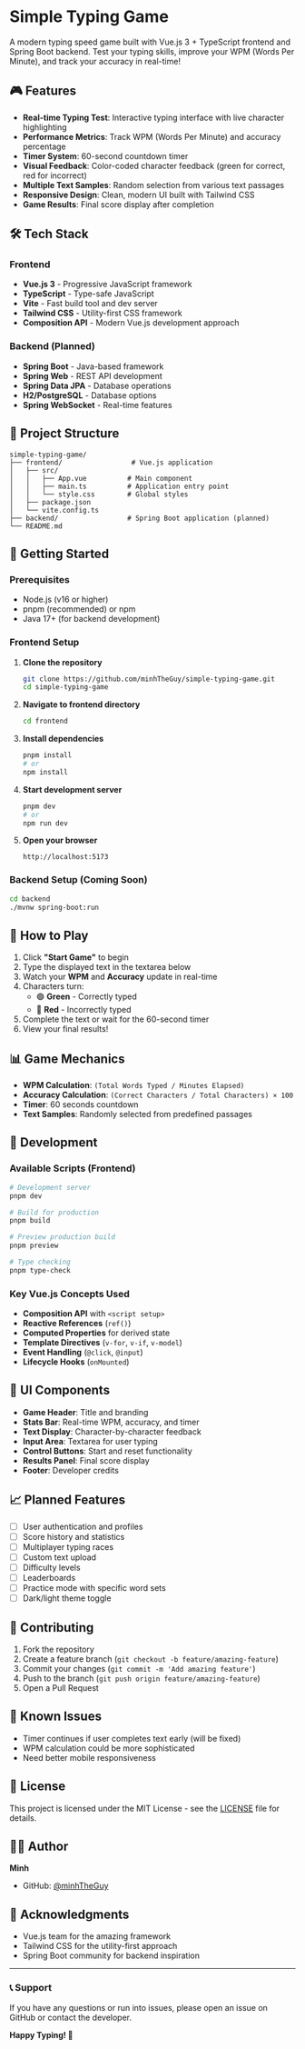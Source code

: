 # Simple Typing Game

A modern typing speed game built with Vue.js 3 + TypeScript frontend and Spring Boot backend. Test your typing skills, improve your WPM (Words Per Minute), and track your accuracy in real-time!

## 🎮 Features

- **Real-time Typing Test**: Interactive typing interface with live character highlighting
- **Performance Metrics**: Track WPM (Words Per Minute) and accuracy percentage
- **Timer System**: 60-second countdown timer
- **Visual Feedback**: Color-coded character feedback (green for correct, red for incorrect)
- **Multiple Text Samples**: Random selection from various text passages
- **Responsive Design**: Clean, modern UI built with Tailwind CSS
- **Game Results**: Final score display after completion

## 🛠️ Tech Stack

### Frontend
- **Vue.js 3** - Progressive JavaScript framework
- **TypeScript** - Type-safe JavaScript
- **Vite** - Fast build tool and dev server
- **Tailwind CSS** - Utility-first CSS framework
- **Composition API** - Modern Vue.js development approach

### Backend (Planned)
- **Spring Boot** - Java-based framework
- **Spring Web** - REST API development
- **Spring Data JPA** - Database operations
- **H2/PostgreSQL** - Database options
- **Spring WebSocket** - Real-time features

## 📁 Project Structure

```
simple-typing-game/
├── frontend/                 # Vue.js application
│   ├── src/
│   │   ├── App.vue          # Main component
│   │   ├── main.ts          # Application entry point
│   │   └── style.css        # Global styles
│   ├── package.json
│   └── vite.config.ts
├── backend/                 # Spring Boot application (planned)
└── README.md
```

## 🚀 Getting Started

### Prerequisites
- Node.js (v16 or higher)
- pnpm (recommended) or npm
- Java 17+ (for backend development)

### Frontend Setup

1. **Clone the repository**
   ```bash
   git clone https://github.com/minhTheGuy/simple-typing-game.git
   cd simple-typing-game
   ```

2. **Navigate to frontend directory**
   ```bash
   cd frontend
   ```

3. **Install dependencies**
   ```bash
   pnpm install
   # or
   npm install
   ```

4. **Start development server**
   ```bash
   pnpm dev
   # or
   npm run dev
   ```

5. **Open your browser**
   ```
   http://localhost:5173
   ```

### Backend Setup (Coming Soon)

```bash
cd backend
./mvnw spring-boot:run
```

## 🎯 How to Play

1. Click **"Start Game"** to begin
2. Type the displayed text in the textarea below
3. Watch your **WPM** and **Accuracy** update in real-time
4. Characters turn:
   - 🟢 **Green** - Correctly typed
   - 🔴 **Red** - Incorrectly typed
5. Complete the text or wait for the 60-second timer
6. View your final results!

## 📊 Game Mechanics

- **WPM Calculation**: `(Total Words Typed / Minutes Elapsed)`
- **Accuracy Calculation**: `(Correct Characters / Total Characters) × 100`
- **Timer**: 60 seconds countdown
- **Text Samples**: Randomly selected from predefined passages

## 🔧 Development

### Available Scripts (Frontend)

```bash
# Development server
pnpm dev

# Build for production
pnpm build

# Preview production build
pnpm preview

# Type checking
pnpm type-check
```

### Key Vue.js Concepts Used

- **Composition API** with `<script setup>`
- **Reactive References** (`ref()`)
- **Computed Properties** for derived state
- **Template Directives** (`v-for`, `v-if`, `v-model`)
- **Event Handling** (`@click`, `@input`)
- **Lifecycle Hooks** (`onMounted`)

## 🎨 UI Components

- **Game Header**: Title and branding
- **Stats Bar**: Real-time WPM, accuracy, and timer
- **Text Display**: Character-by-character feedback
- **Input Area**: Textarea for user typing
- **Control Buttons**: Start and reset functionality
- **Results Panel**: Final score display
- **Footer**: Developer credits

## 📈 Planned Features

- [ ] User authentication and profiles
- [ ] Score history and statistics
- [ ] Multiplayer typing races
- [ ] Custom text upload
- [ ] Difficulty levels
- [ ] Leaderboards
- [ ] Practice mode with specific word sets
- [ ] Dark/light theme toggle

## 🤝 Contributing

1. Fork the repository
2. Create a feature branch (`git checkout -b feature/amazing-feature`)
3. Commit your changes (`git commit -m 'Add amazing feature'`)
4. Push to the branch (`git push origin feature/amazing-feature`)
5. Open a Pull Request

## 🐛 Known Issues

- Timer continues if user completes text early (will be fixed)
- WPM calculation could be more sophisticated
- Need better mobile responsiveness

## 📝 License

This project is licensed under the MIT License - see the [LICENSE](LICENSE) file for details.

## 👨‍💻 Author

**Minh**
- GitHub: [@minhTheGuy](https://github.com/minhTheGuy)

## 🙏 Acknowledgments

- Vue.js team for the amazing framework
- Tailwind CSS for the utility-first approach
- Spring Boot community for backend inspiration

---

### 📞 Support

If you have any questions or run into issues, please open an issue on GitHub or contact the developer.

**Happy Typing! 🚀**
